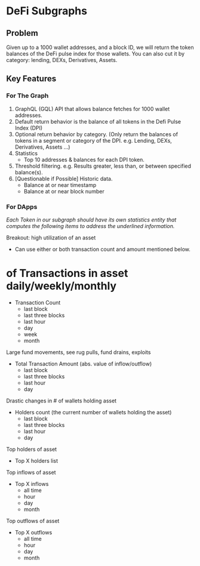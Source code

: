# DeFi Subgraphs

## Problem
Given up to a 1000 wallet addresses, and a block ID, we will return the token balances of the DeFi pulse index for those wallets. You can also cut it by category: lending, DEXs, Derivatives, Assets.

## Key Features

### For The Graph

1. GraphQL (GQL) API that allows balance fetches for 1000 wallet addresses.
2. Default return behavior is the balance of all tokens in the Defi Pulse Index (DPI)
3. Optional return behavior by category. (Only return the balances of tokens in a segment or category of the DPI.  e.g. Lending, DEXs, Derivatives, Assets ...)
4. Statistics
    - Top 10 addresses & balances for each DPI token.
5. Threshold filtering.  e.g. Results greater, less than, or between specified balance(s).
6. [Questionable if Possible] Historic data.
    - Balance at or near timestamp
    - Balance at or near block number

### For DApps

*Each Token in our subgraph should have its own statistics entity that computes the following items to address the underlined information.*

Breakout: high utilization of an asset

- Can use either or both transaction count and amount mentioned below.

# of Transactions in asset daily/weekly/monthly

- Transaction Count
    - last block
    - last three blocks
    - last hour
    - day
    - week
    - month

Large fund movements, see rug pulls, fund drains, exploits

- Total Transaction Amount (abs. value of inflow/outflow)
    - last block
    - last three blocks
    - last hour
    - day

Drastic changes in # of wallets holding asset

- Holders count (the current number of wallets holding the asset)
    - last block
    - last three blocks
    - last hour
    - day

Top holders of asset

- Top X holders list

Top inflows of asset

- Top X inflows
    - all time
    - hour
    - day
    - month

Top outflows of asset

- Top X outflows
    - all time
    - hour
    - day
    - month
